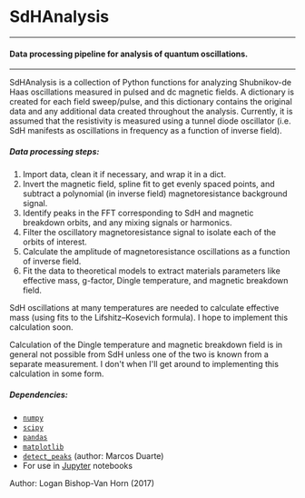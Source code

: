 # SdHAnalysis
___________________________________________
#### Data processing pipeline for analysis of quantum oscillations.
-----------------------
SdHAnalysis is a collection of Python functions for analyzing Shubnikov-de Haas oscillations measured in pulsed and dc magnetic fields. A dictionary is created for each field sweep/pulse, and this dictionary contains the original data and any additional data created throughout the analysis. Currently, it is assumed that the resistivity is measured using a tunnel diode oscillator (i.e. SdH manifests as oscillations in frequency as a function of inverse field).
##### Data processing steps:
1) Import data, clean it if necessary, and wrap it in a dict.
2) Invert the magnetic field, spline fit to get evenly spaced points, and subtract a polynomial (in inverse field) magnetoresistance background signal.
3) Identify peaks in the FFT corresponding to SdH and magnetic breakdown orbits, and any mixing signals or harmonics.
4) Filter the oscillatory magnetoresistance signal to isolate each of the orbits of interest.
5) Calculate the amplitude of magnetoresistance oscillations as a function of inverse field.
6) Fit the data to theoretical models to extract materials parameters like effective mass, g-factor, Dingle temperature, and magnetic breakdown field.

SdH oscillations at many temperatures are needed to calculate effective mass (using fits to the Lifshitz–Kosevich formula). I hope to implement this calculation soon.

Calculation of the Dingle temperature and magnetic breakdown field is in general not possible from SdH unless one of the two is known from a separate measurement. I don't when I'll get around to implementing this calculation in some form.
##### Dependencies:
- [`numpy`](http://www.numpy.org)
- [`scipy`](https://www.scipy.org)
- [`pandas`](http://pandas.pydata.org)
- [`matplotlib`](http://matplotlib.org)
- [`detect_peaks`](https://github.com/demotu/BMC/blob/master/functions/detect_peaks.py) (author: Marcos Duarte)
- For use in [Jupyter](http://jupyter.org) notebooks

Author: Logan Bishop-Van Horn (2017)